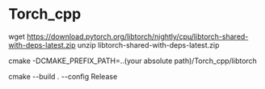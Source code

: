 # Torch_cpp

wget https://download.pytorch.org/libtorch/nightly/cpu/libtorch-shared-with-deps-latest.zip
unzip libtorch-shared-with-deps-latest.zip

cmake -DCMAKE_PREFIX_PATH=..(your absolute path)/Torch_cpp/libtorch

cmake --build . --config Release